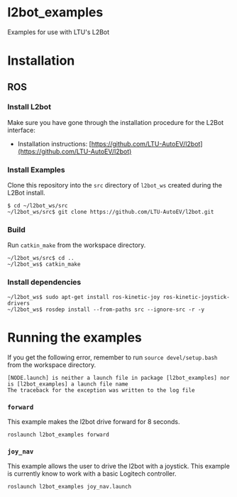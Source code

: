 # l2bot_examples

Examples for use with LTU's L2Bot



# Installation


## ROS


### Install L2bot

Make sure you have gone through the installation procedure for the L2Bot interface:


  - Installation instructions: [https://github.com/LTU-AutoEV/l2bot](https://github.com/LTU-AutoEV/l2bot)


### Install Examples

Clone this repository into the `src` directory of `l2bot_ws` created during the L2Bot install.

```
$ cd ~/l2bot_ws/src
~/l2bot_ws/src$ git clone https://github.com/LTU-AutoEV/l2bot.git
```

### Build

Run `catkin_make` from the workspace directory.

```
~/l2bot_ws/src$ cd ..
~/l2bot_ws$ catkin_make
```

### Install dependencies

```
~/l2bot_ws$ sudo apt-get install ros-kinetic-joy ros-kinetic-joystick-drivers
~/l2bot_ws$ rosdep install --from-paths src --ignore-src -r -y
```

# Running the examples

If you get the following error, remember to run `source devel/setup.bash` from the workspace directory.

```
[NODE.launch] is neither a launch file in package [l2bot_examples] nor is [l2bot_examples] a launch file name
The traceback for the exception was written to the log file

```

### `forward`


This example makes the l2bot drive forward for 8 seconds.

```
roslaunch l2bot_examples forward
```

### `joy_nav`

This example allows the user to drive the l2bot with a joystick. This example is currently know to work with a basic Logitech controller.

```
roslaunch l2bot_examples joy_nav.launch
```
